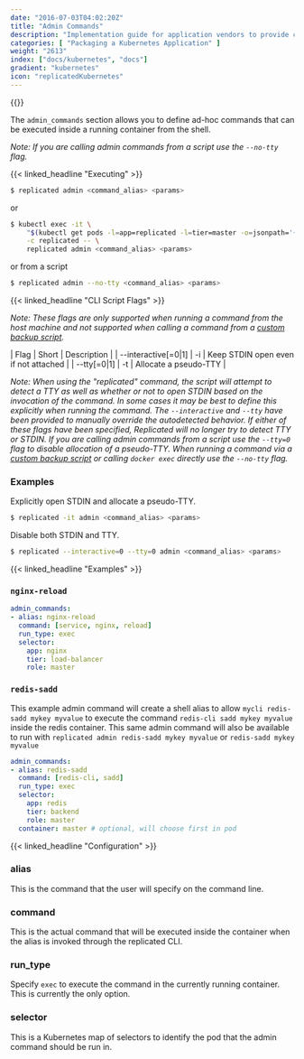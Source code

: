 ```yaml
---
date: "2016-07-03T04:02:20Z"
title: "Admin Commands"
description: "Implementation guide for application vendors to provide customers with aliased CLI commands that can be performed in the containers across a cluster."
categories: [ "Packaging a Kubernetes Application" ]
weight: "2613"
index: ["docs/kubernetes", "docs"]
gradient: "kubernetes"
icon: "replicatedKubernetes"
---
```


{{<legacynotice>}}

The `admin_commands` section allows you to define ad-hoc commands that can be executed inside a running container from the shell.

_Note: If you are calling admin commands from a script use the `--no-tty` flag._

{{< linked_headline "Executing" >}}

```bash
$ replicated admin <command_alias> <params>
```

or

```bash
$ kubectl exec -it \
    "$(kubectl get pods -l=app=replicated -l=tier=master -o=jsonpath='{.items..metadata.name}')" \
    -c replicated -- \
    replicated admin <command_alias> <params>
```

or from a script

```bash
$ replicated admin --no-tty <command_alias> <params>
```

{{< linked_headline "CLI Script Flags" >}}

_Note: These flags are only supported when running a command from the host machine and not supported when calling a command from a [custom backup script](/docs/snapshots/custom-scripts/)._

| Flag                | Short | Description                          |
| --interactive[=0|1] | -i    | Keep STDIN open even if not attached |
| --tty[=0|1]         | -t    | Allocate a pseudo-TTY                |

_Note: When using the "replicated" command, the script will attempt to detect a TTY as well as whether or not to open STDIN based on the invocation of the command. In some cases it may be best to define this explicitly when running the command. The `--interactive` and `--tty` have been provided to manually override the autodetected behavior. If either of these flags have been specified, Replicated will no longer try to detect TTY or STDIN. If you are calling admin commands from a script use the `--tty=0` flag to disable allocation of a pseudo-TTY. When running a command via a [custom backup script](/docs/snapshots/custom-scripts/) or calling `docker exec` directly use the `--no-tty` flag._

### Examples

Explicitly open STDIN and allocate a pseudo-TTY.

```bash
$ replicated -it admin <command_alias> <params>
```

Disable both STDIN and TTY.

```bash
$ replicated --interactive=0 --tty=0 admin <command_alias> <params>
```

{{< linked_headline "Examples" >}}

### `nginx-reload`

```yaml
admin_commands:
- alias: nginx-reload
  command: [service, nginx, reload]
  run_type: exec
  selector:
    app: nginx
    tier: load-balancer
    role: master
```

### `redis-sadd`

This example admin command will create a shell alias to allow `mycli redis-sadd mykey myvalue` to execute the command `redis-cli sadd mykey myvalue` inside the redis container. This same admin command will also be available to run with `replicated admin redis-sadd mykey myvalue` or `redis-sadd mykey myvalue`

```yaml
admin_commands:
- alias: redis-sadd
  command: [redis-cli, sadd]
  run_type: exec
  selector:
    app: redis
    tier: backend
    role: master
  container: master # optional, will choose first in pod
```

{{< linked_headline "Configuration" >}}

### alias

This is the command that the user will specify on the command line.

### command

This is the actual command that will be executed inside the container when the alias is invoked through the replicated CLI.

### run_type

Specify `exec` to execute the command in the currently running container. This is currently the only option.


### selector

This is a Kubernetes map of selectors to identify the pod that the admin command should be run in.
